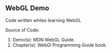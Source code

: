 ## WebGL Demo

Code written whiles learning WebGL

Source of Code:

1. Demo(s): MDN WebGL Guide.
2. Chapter(s): WebGl Programming Guide book. 
